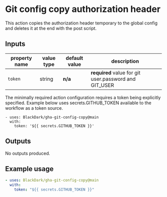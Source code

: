 # Git config copy authorization header

This action copies the authorization header temporary to the global config and deletes it at the end with the post script.

## Inputs

| property name | value type | default value | description                                           |
| ------------- | ---------- | ------------- | ----------------------------------------------------- |
| `token`       | string     | **n/a**       | **required** value for git user.password and GIT_USER |

The minimally required action configuration requires a token being explicitly specified.
Example below uses secrets.GITHUB_TOKEN available to the workflow as a token source.

```
- uses: BlackDark/gha-git-config-copy@main
  with:
    token: '${{ secrets.GITHUB_TOKEN }}'
```

## Outputs

No outputs produced.

## Example usage

```yaml
- uses: BlackDark/gha-git-config-copy@main
  with:
    token: "${{ secrets.GITHUB_TOKEN }}"
```
